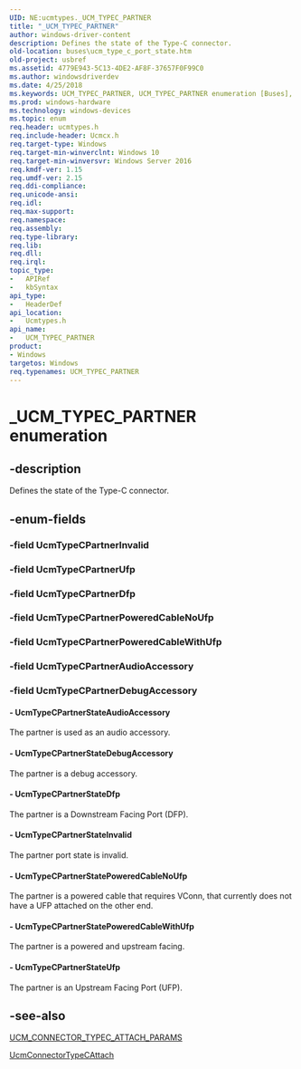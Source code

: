 ```yaml
---
UID: NE:ucmtypes._UCM_TYPEC_PARTNER
title: "_UCM_TYPEC_PARTNER"
author: windows-driver-content
description: Defines the state of the Type-C connector.
old-location: buses\ucm_type_c_port_state.htm
old-project: usbref
ms.assetid: 4779E943-5C13-4DE2-AF8F-37657F0F99C0
ms.author: windowsdriverdev
ms.date: 4/25/2018
ms.keywords: UCM_TYPEC_PARTNER, UCM_TYPEC_PARTNER enumeration [Buses], UcmTypeCPartnerStateAudioAccessory, UcmTypeCPartnerStateDebugAccessory, UcmTypeCPartnerStateDfp, UcmTypeCPartnerStateInvalid, UcmTypeCPartnerStatePoweredCableNoUfp, UcmTypeCPartnerStatePoweredCableWithUfp, UcmTypeCPartnerStateUfp, _UCM_TYPEC_PARTNER, buses.ucm_type_c_port_state, ucmtypes/UCM_TYPEC_PARTNER, ucmtypes/UcmTypeCPartnerStateAudioAccessory, ucmtypes/UcmTypeCPartnerStateDebugAccessory, ucmtypes/UcmTypeCPartnerStateDfp, ucmtypes/UcmTypeCPartnerStateInvalid, ucmtypes/UcmTypeCPartnerStatePoweredCableNoUfp, ucmtypes/UcmTypeCPartnerStatePoweredCableWithUfp, ucmtypes/UcmTypeCPartnerStateUfp
ms.prod: windows-hardware
ms.technology: windows-devices
ms.topic: enum
req.header: ucmtypes.h
req.include-header: Ucmcx.h
req.target-type: Windows
req.target-min-winverclnt: Windows 10
req.target-min-winversvr: Windows Server 2016
req.kmdf-ver: 1.15
req.umdf-ver: 2.15
req.ddi-compliance: 
req.unicode-ansi: 
req.idl: 
req.max-support: 
req.namespace: 
req.assembly: 
req.type-library: 
req.lib: 
req.dll: 
req.irql: 
topic_type:
-	APIRef
-	kbSyntax
api_type:
-	HeaderDef
api_location:
-	Ucmtypes.h
api_name:
-	UCM_TYPEC_PARTNER
product:
- Windows
targetos: Windows
req.typenames: UCM_TYPEC_PARTNER
---
```


# _UCM_TYPEC_PARTNER enumeration


## -description


Defines the state of the Type-C connector.


## -enum-fields




### -field UcmTypeCPartnerInvalid


### -field UcmTypeCPartnerUfp


### -field UcmTypeCPartnerDfp


### -field UcmTypeCPartnerPoweredCableNoUfp


### -field UcmTypeCPartnerPoweredCableWithUfp


### -field UcmTypeCPartnerAudioAccessory


### -field UcmTypeCPartnerDebugAccessory




#### - UcmTypeCPartnerStateAudioAccessory

The partner is used as an audio accessory.


#### - UcmTypeCPartnerStateDebugAccessory

The partner is a debug accessory.


#### - UcmTypeCPartnerStateDfp

The partner is a Downstream Facing Port (DFP).


#### - UcmTypeCPartnerStateInvalid

The partner port state is invalid.


#### - UcmTypeCPartnerStatePoweredCableNoUfp

The partner is a powered cable that requires VConn, that currently does not have a UFP attached on the other end.


#### - UcmTypeCPartnerStatePoweredCableWithUfp

The partner is a powered and upstream facing.


#### - UcmTypeCPartnerStateUfp

The partner is an Upstream Facing Port (UFP).


## -see-also




<a href="https://msdn.microsoft.com/library/windows/hardware/mt187928">UCM_CONNECTOR_TYPEC_ATTACH_PARAMS</a>



<a href="https://msdn.microsoft.com/library/windows/hardware/mt187915">UcmConnectorTypeCAttach</a>
 

 

